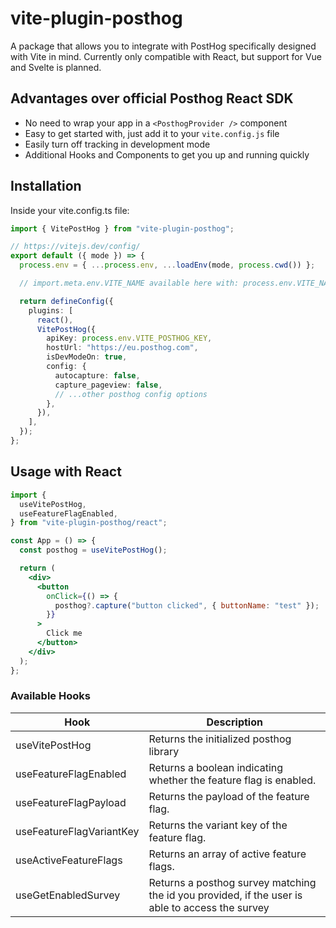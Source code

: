 # vite-plugin-posthog

A package that allows you to integrate with PostHog specifically designed with Vite in mind. Currently only compatible with React, but support for Vue and Svelte is planned.

## Advantages over official Posthog React SDK

- No need to wrap your app in a `<PosthogProvider />` component
- Easy to get started with, just add it to your `vite.config.js` file
- Easily turn off tracking in development mode
- Additional Hooks and Components to get you up and running quickly

## Installation

Inside your vite.config.ts file:

```ts
import { VitePostHog } from "vite-plugin-posthog";

// https://vitejs.dev/config/
export default ({ mode }) => {
  process.env = { ...process.env, ...loadEnv(mode, process.cwd()) };

  // import.meta.env.VITE_NAME available here with: process.env.VITE_NAME

  return defineConfig({
    plugins: [
      react(),
      VitePostHog({
        apiKey: process.env.VITE_POSTHOG_KEY,
        hostUrl: "https://eu.posthog.com",
        isDevModeOn: true,
        config: {
          autocapture: false,
          capture_pageview: false,
          // ...other posthog config options
        },
      }),
    ],
  });
};
```

## Usage with React

```jsx
import {
  useVitePostHog,
  useFeatureFlagEnabled,
} from "vite-plugin-posthog/react";

const App = () => {
  const posthog = useVitePostHog();

  return (
    <div>
      <button
        onClick={() => {
          posthog?.capture("button clicked", { buttonName: "test" });
        }}
      >
        Click me
      </button>
    </div>
  );
};
```

### Available Hooks

| Hook                     | Description                                                                                     |
| ------------------------ | ----------------------------------------------------------------------------------------------- |
| useVitePostHog           | Returns the initialized posthog library                                                         |
| useFeatureFlagEnabled    | Returns a boolean indicating whether the feature flag is enabled.                               |
| useFeatureFlagPayload    | Returns the payload of the feature flag.                                                        |
| useFeatureFlagVariantKey | Returns the variant key of the feature flag.                                                    |
| useActiveFeatureFlags    | Returns an array of active feature flags.                                                       |
| useGetEnabledSurvey      | Returns a posthog survey matching the id you provided, if the user is able to access the survey |
